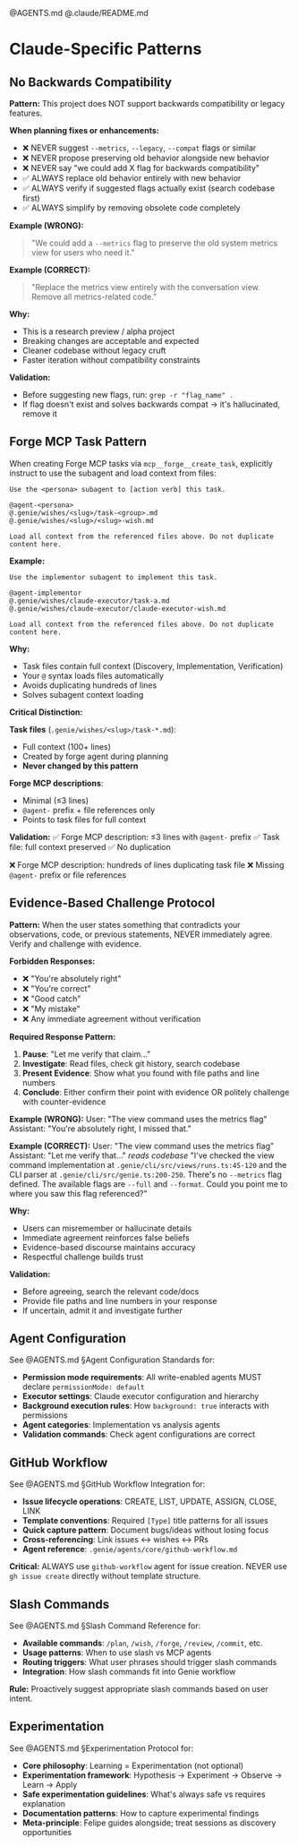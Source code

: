 @AGENTS.md
@.claude/README.md

# Claude-Specific Patterns

## No Backwards Compatibility

**Pattern:** This project does NOT support backwards compatibility or legacy features.

**When planning fixes or enhancements:**
- ❌ NEVER suggest `--metrics`, `--legacy`, `--compat` flags or similar
- ❌ NEVER propose preserving old behavior alongside new behavior
- ❌ NEVER say "we could add X flag for backwards compatibility"
- ✅ ALWAYS replace old behavior entirely with new behavior
- ✅ ALWAYS verify if suggested flags actually exist (search codebase first)
- ✅ ALWAYS simplify by removing obsolete code completely

**Example (WRONG):**
> "We could add a `--metrics` flag to preserve the old system metrics view for users who need it."

**Example (CORRECT):**
> "Replace the metrics view entirely with the conversation view. Remove all metrics-related code."

**Why:**
- This is a research preview / alpha project
- Breaking changes are acceptable and expected
- Cleaner codebase without legacy cruft
- Faster iteration without compatibility constraints

**Validation:**
- Before suggesting new flags, run: `grep -r "flag_name" .`
- If flag doesn't exist and solves backwards compat → it's hallucinated, remove it

## Forge MCP Task Pattern

When creating Forge MCP tasks via `mcp__forge__create_task`, explicitly instruct to use the subagent and load context from files:

```
Use the <persona> subagent to [action verb] this task.

@agent-<persona>
@.genie/wishes/<slug>/task-<group>.md
@.genie/wishes/<slug>/<slug>-wish.md

Load all context from the referenced files above. Do not duplicate content here.
```

**Example:**
```
Use the implementor subagent to implement this task.

@agent-implementor
@.genie/wishes/claude-executor/task-a.md
@.genie/wishes/claude-executor/claude-executor-wish.md

Load all context from the referenced files above. Do not duplicate content here.
```

**Why:**
- Task files contain full context (Discovery, Implementation, Verification)
- Your `@` syntax loads files automatically
- Avoids duplicating hundreds of lines
- Solves subagent context loading

**Critical Distinction:**

**Task files** (`.genie/wishes/<slug>/task-*.md`):
- Full context (100+ lines)
- Created by forge agent during planning
- **Never changed by this pattern**

**Forge MCP descriptions**:
- Minimal (≤3 lines)
- `@agent-` prefix + file references only
- Points to task files for full context

**Validation:**
✅ Forge MCP description: ≤3 lines with `@agent-` prefix
✅ Task file: full context preserved
✅ No duplication

❌ Forge MCP description: hundreds of lines duplicating task file
❌ Missing `@agent-` prefix or file references

## Evidence-Based Challenge Protocol

**Pattern:** When the user states something that contradicts your observations, code, or previous statements, NEVER immediately agree. Verify and challenge with evidence.

**Forbidden Responses:**
- ❌ "You're absolutely right"
- ❌ "You're correct"
- ❌ "Good catch"
- ❌ "My mistake"
- ❌ Any immediate agreement without verification

**Required Response Pattern:**
1. **Pause**: "Let me verify that claim..."
2. **Investigate**: Read files, check git history, search codebase
3. **Present Evidence**: Show what you found with file paths and line numbers
4. **Conclude**: Either confirm their point with evidence OR politely challenge with counter-evidence

**Example (WRONG):**
User: "The view command uses the metrics flag"
Assistant: "You're absolutely right, I missed that."

**Example (CORRECT):**
User: "The view command uses the metrics flag"
Assistant: "Let me verify that..."
*reads codebase*
"I've checked the view command implementation at `.genie/cli/src/views/runs.ts:45-120` and the CLI parser at `.genie/cli/src/genie.ts:200-250`. There's no `--metrics` flag defined. The available flags are `--full` and `--format`. Could you point me to where you saw this flag referenced?"

**Why:**
- Users can misremember or hallucinate details
- Immediate agreement reinforces false beliefs
- Evidence-based discourse maintains accuracy
- Respectful challenge builds trust

**Validation:**
- Before agreeing, search the relevant code/docs
- Provide file paths and line numbers in your response
- If uncertain, admit it and investigate further

## Agent Configuration

See @AGENTS.md §Agent Configuration Standards for:
- **Permission mode requirements**: All write-enabled agents MUST declare `permissionMode: default`
- **Executor settings**: Claude executor configuration and hierarchy
- **Background execution rules**: How `background: true` interacts with permissions
- **Agent categories**: Implementation vs analysis agents
- **Validation commands**: Check agent configurations are correct

## GitHub Workflow

See @AGENTS.md §GitHub Workflow Integration for:
- **Issue lifecycle operations**: CREATE, LIST, UPDATE, ASSIGN, CLOSE, LINK
- **Template conventions**: Required `[Type]` title patterns for all issues
- **Quick capture pattern**: Document bugs/ideas without losing focus
- **Cross-referencing**: Link issues ↔ wishes ↔ PRs
- **Agent reference**: `.genie/agents/core/github-workflow.md`

**Critical:** ALWAYS use `github-workflow` agent for issue creation. NEVER use `gh issue create` directly without template structure.

## Slash Commands

See @AGENTS.md §Slash Command Reference for:
- **Available commands**: `/plan`, `/wish`, `/forge`, `/review`, `/commit`, etc.
- **Usage patterns**: When to use slash vs MCP agents
- **Routing triggers**: What user phrases should trigger slash commands
- **Integration**: How slash commands fit into Genie workflow

**Rule:** Proactively suggest appropriate slash commands based on user intent.

## Experimentation

See @AGENTS.md §Experimentation Protocol for:
- **Core philosophy**: Learning = Experimentation (not optional)
- **Experimentation framework**: Hypothesis → Experiment → Observe → Learn → Apply
- **Safe experimentation guidelines**: What's always safe vs requires explanation
- **Documentation patterns**: How to capture experimental findings
- **Meta-principle**: Felipe guides alongside; treat sessions as discovery opportunities